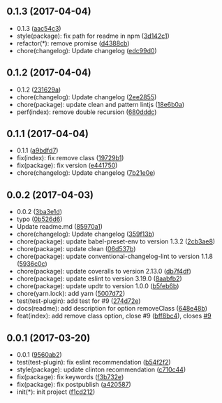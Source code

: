 <a name="0.1.3"></a>
## 0.1.3 (2017-04-04)

* 0.1.3 ([aac54c3](https://github.com/GitScrum/posthtml-class-to-css-module/commit/aac54c3))
* style(package): fix path for readme in npm ([3d142c1](https://github.com/GitScrum/posthtml-class-to-css-module/commit/3d142c1))
* refactor(*): remove promise ([d4388cb](https://github.com/GitScrum/posthtml-class-to-css-module/commit/d4388cb))
* chore(changelog): Update changelog ([edc99d0](https://github.com/GitScrum/posthtml-class-to-css-module/commit/edc99d0))



<a name="0.1.2"></a>
## 0.1.2 (2017-04-04)

* 0.1.2 ([231629a](https://github.com/GitScrum/posthtml-class-to-css-module/commit/231629a))
* chore(changelog): Update changelog ([2ee2855](https://github.com/GitScrum/posthtml-class-to-css-module/commit/2ee2855))
* chore(package): update clean and pattern lintjs ([18e6b0a](https://github.com/GitScrum/posthtml-class-to-css-module/commit/18e6b0a))
* perf(index): remove double recursion ([680dddc](https://github.com/GitScrum/posthtml-class-to-css-module/commit/680dddc))



<a name="0.1.1"></a>
## 0.1.1 (2017-04-04)

* 0.1.1 ([a9bdfd7](https://github.com/GitScrum/posthtml-class-to-css-module/commit/a9bdfd7))
* fix(index): fix remove class ([19729b1](https://github.com/GitScrum/posthtml-class-to-css-module/commit/19729b1))
* fix(package): fix version ([e441750](https://github.com/GitScrum/posthtml-class-to-css-module/commit/e441750))
* chore(changelog): Update changelog ([7b21e0e](https://github.com/GitScrum/posthtml-class-to-css-module/commit/7b21e0e))



<a name="0.0.2"></a>
## 0.0.2 (2017-04-03)

* 0.0.2 ([3ba3e1d](https://github.com/GitScrum/posthtml-class-to-css-module/commit/3ba3e1d))
* typo ([0b526d6](https://github.com/GitScrum/posthtml-class-to-css-module/commit/0b526d6))
* Update readme.md ([85970a1](https://github.com/GitScrum/posthtml-class-to-css-module/commit/85970a1))
* chore(changelog): Update changelog ([359f13b](https://github.com/GitScrum/posthtml-class-to-css-module/commit/359f13b))
* chore(package): update babel-preset-env to version 1.3.2 ([2cb3ae8](https://github.com/GitScrum/posthtml-class-to-css-module/commit/2cb3ae8))
* chore(package): update clean ([06d537b](https://github.com/GitScrum/posthtml-class-to-css-module/commit/06d537b))
* chore(package): update conventional-changelog-lint to version 1.1.8 ([5936c0c](https://github.com/GitScrum/posthtml-class-to-css-module/commit/5936c0c))
* chore(package): update coveralls to version 2.13.0 ([db7f4df](https://github.com/GitScrum/posthtml-class-to-css-module/commit/db7f4df))
* chore(package): update eslint to version 3.19.0 ([8aabfb2](https://github.com/GitScrum/posthtml-class-to-css-module/commit/8aabfb2))
* chore(package): update updtr to version 1.0.0 ([b5feb6b](https://github.com/GitScrum/posthtml-class-to-css-module/commit/b5feb6b))
* chore(yarn.lock): add yarn ([5007d72](https://github.com/GitScrum/posthtml-class-to-css-module/commit/5007d72))
* test(test-plugin): add test for #9 ([274d72e](https://github.com/GitScrum/posthtml-class-to-css-module/commit/274d72e))
* docs(readme): add description for option removeClass ([648e48b](https://github.com/GitScrum/posthtml-class-to-css-module/commit/648e48b))
* feat(index): add remove class option, close #9 ([bff8bc4](https://github.com/GitScrum/posthtml-class-to-css-module/commit/bff8bc4)), closes [#9](https://github.com/GitScrum/posthtml-class-to-css-module/issues/9)



<a name="0.0.1"></a>
## 0.0.1 (2017-03-20)

* 0.0.1 ([9560ab2](https://github.com/GitScrum/posthtml-class-to-css-module/commit/9560ab2))
* test(test-plugin): fix eslint recommendation ([b54f2f2](https://github.com/GitScrum/posthtml-class-to-css-module/commit/b54f2f2))
* style(package): update clinton recommendation ([c710c44](https://github.com/GitScrum/posthtml-class-to-css-module/commit/c710c44))
* fix(package): fix keywords ([f3b732e](https://github.com/GitScrum/posthtml-class-to-css-module/commit/f3b732e))
* fix(package): fix postpublish ([a420587](https://github.com/GitScrum/posthtml-class-to-css-module/commit/a420587))
* init(*): init project ([f1cd212](https://github.com/GitScrum/posthtml-class-to-css-module/commit/f1cd212))



